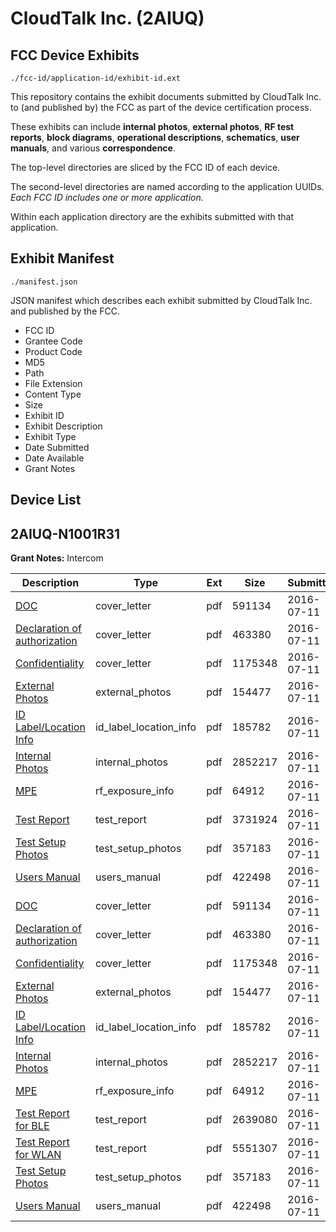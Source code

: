# CloudTalk Inc. (2AIUQ)
## FCC Device Exhibits

```
./fcc-id/application-id/exhibit-id.ext
```

This repository contains the exhibit documents submitted by CloudTalk Inc. to (and published by) the FCC as part of the device certification process.

These exhibits can include **internal photos**, **external photos**, **RF test reports**, **block diagrams**, **operational descriptions**, **schematics**, **user manuals**, and various **correspondence**.

The top-level directories are sliced by the FCC ID of each device.

The second-level directories are named according to the application UUIDs. *Each FCC ID includes one or more application.*

Within each application directory are the exhibits submitted with that application. 

## Exhibit Manifest

```
./manifest.json
```

JSON manifest which describes each exhibit submitted by CloudTalk Inc. and published by the FCC.

- FCC ID
- Grantee Code
- Product Code
- MD5
- Path
- File Extension
- Content Type
- Size
- Exhibit ID
- Exhibit Description
- Exhibit Type
- Date Submitted
- Date Available
- Grant Notes

## Device List
## 2AIUQ-N1001R31
**Grant Notes:** Intercom

| Description | Type | Ext | Size | Submitted | Available |
| ----------- | ---- | --- | ---- | --------- | --------- |
| [DOC](2AIUQ-N1001R31/60d5232ab0674de3f7c70e100cde7ddc/3057303.pdf) | cover_letter | pdf | 591134 | 2016-07-11 | 2016-07-12 |
| [Declaration of authorization](2AIUQ-N1001R31/60d5232ab0674de3f7c70e100cde7ddc/3057310.pdf) | cover_letter | pdf | 463380 | 2016-07-11 | 2016-07-12 |
| [Confidentiality](2AIUQ-N1001R31/60d5232ab0674de3f7c70e100cde7ddc/3057311.pdf) | cover_letter | pdf | 1175348 | 2016-07-11 | 2016-07-12 |
| [External Photos](2AIUQ-N1001R31/60d5232ab0674de3f7c70e100cde7ddc/3057277.pdf) | external_photos | pdf | 154477 | 2016-07-11 | 2016-07-12 |
| [ID Label/Location Info](2AIUQ-N1001R31/60d5232ab0674de3f7c70e100cde7ddc/3057274.pdf) | id_label_location_info | pdf | 185782 | 2016-07-11 | 2016-07-12 |
| [Internal Photos](2AIUQ-N1001R31/60d5232ab0674de3f7c70e100cde7ddc/3057276.pdf) | internal_photos | pdf | 2852217 | 2016-07-11 | 2016-07-12 |
| [MPE](2AIUQ-N1001R31/60d5232ab0674de3f7c70e100cde7ddc/3057305.pdf) | rf_exposure_info | pdf | 64912 | 2016-07-11 | 2016-07-12 |
| [Test Report](2AIUQ-N1001R31/60d5232ab0674de3f7c70e100cde7ddc/3057304.pdf) | test_report | pdf | 3731924 | 2016-07-11 | 2016-07-12 |
| [Test Setup Photos](2AIUQ-N1001R31/60d5232ab0674de3f7c70e100cde7ddc/3057278.pdf) | test_setup_photos | pdf | 357183 | 2016-07-11 | 2016-07-12 |
| [Users Manual](2AIUQ-N1001R31/60d5232ab0674de3f7c70e100cde7ddc/3057275.pdf) | users_manual | pdf | 422498 | 2016-07-11 | 2016-07-12 |
| [DOC](2AIUQ-N1001R31/7deb700cf45a730087eea015696818ca/3057303.pdf) | cover_letter | pdf | 591134 | 2016-07-11 | 2016-07-12 |
| [Declaration of authorization](2AIUQ-N1001R31/7deb700cf45a730087eea015696818ca/3057310.pdf) | cover_letter | pdf | 463380 | 2016-07-11 | 2016-07-12 |
| [Confidentiality](2AIUQ-N1001R31/7deb700cf45a730087eea015696818ca/3057311.pdf) | cover_letter | pdf | 1175348 | 2016-07-11 | 2016-07-12 |
| [External Photos](2AIUQ-N1001R31/7deb700cf45a730087eea015696818ca/3057277.pdf) | external_photos | pdf | 154477 | 2016-07-11 | 2016-07-12 |
| [ID Label/Location Info](2AIUQ-N1001R31/7deb700cf45a730087eea015696818ca/3057274.pdf) | id_label_location_info | pdf | 185782 | 2016-07-11 | 2016-07-12 |
| [Internal Photos](2AIUQ-N1001R31/7deb700cf45a730087eea015696818ca/3057276.pdf) | internal_photos | pdf | 2852217 | 2016-07-11 | 2016-07-12 |
| [MPE](2AIUQ-N1001R31/7deb700cf45a730087eea015696818ca/3057305.pdf) | rf_exposure_info | pdf | 64912 | 2016-07-11 | 2016-07-12 |
| [Test Report for BLE](2AIUQ-N1001R31/7deb700cf45a730087eea015696818ca/3057307.pdf) | test_report | pdf | 2639080 | 2016-07-11 | 2016-07-12 |
| [Test Report for WLAN](2AIUQ-N1001R31/7deb700cf45a730087eea015696818ca/3057308.pdf) | test_report | pdf | 5551307 | 2016-07-11 | 2016-07-12 |
| [Test Setup Photos](2AIUQ-N1001R31/7deb700cf45a730087eea015696818ca/3057278.pdf) | test_setup_photos | pdf | 357183 | 2016-07-11 | 2016-07-12 |
| [Users Manual](2AIUQ-N1001R31/7deb700cf45a730087eea015696818ca/3057275.pdf) | users_manual | pdf | 422498 | 2016-07-11 | 2016-07-12 |
